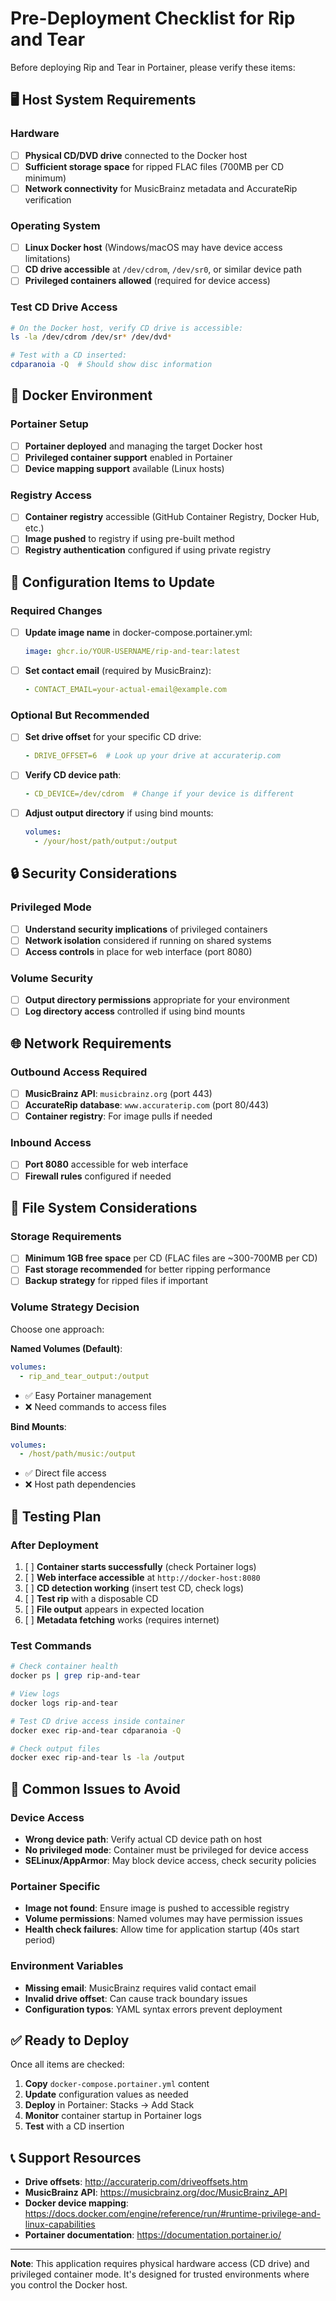 # Pre-Deployment Checklist for Rip and Tear

Before deploying Rip and Tear in Portainer, please verify these items:

## 🖥️ **Host System Requirements**

### Hardware
- [ ] **Physical CD/DVD drive** connected to the Docker host
- [ ] **Sufficient storage space** for ripped FLAC files (700MB per CD minimum)
- [ ] **Network connectivity** for MusicBrainz metadata and AccurateRip verification

### Operating System
- [ ] **Linux Docker host** (Windows/macOS may have device access limitations)
- [ ] **CD drive accessible** at `/dev/cdrom`, `/dev/sr0`, or similar device path
- [ ] **Privileged containers allowed** (required for device access)

### Test CD Drive Access
```bash
# On the Docker host, verify CD drive is accessible:
ls -la /dev/cdrom /dev/sr* /dev/dvd*

# Test with a CD inserted:
cdparanoia -Q  # Should show disc information
```

## 🐳 **Docker Environment**

### Portainer Setup
- [ ] **Portainer deployed** and managing the target Docker host
- [ ] **Privileged container support** enabled in Portainer
- [ ] **Device mapping support** available (Linux hosts)

### Registry Access
- [ ] **Container registry** accessible (GitHub Container Registry, Docker Hub, etc.)
- [ ] **Image pushed** to registry if using pre-built method
- [ ] **Registry authentication** configured if using private registry

## 📝 **Configuration Items to Update**

### Required Changes
- [ ] **Update image name** in docker-compose.portainer.yml:
  ```yaml
  image: ghcr.io/YOUR-USERNAME/rip-and-tear:latest
  ```

- [ ] **Set contact email** (required by MusicBrainz):
  ```yaml
  - CONTACT_EMAIL=your-actual-email@example.com
  ```

### Optional But Recommended
- [ ] **Set drive offset** for your specific CD drive:
  ```yaml
  - DRIVE_OFFSET=6  # Look up your drive at accuraterip.com
  ```

- [ ] **Verify CD device path**:
  ```yaml
  - CD_DEVICE=/dev/cdrom  # Change if your device is different
  ```

- [ ] **Adjust output directory** if using bind mounts:
  ```yaml
  volumes:
    - /your/host/path/output:/output
  ```

## 🔒 **Security Considerations**

### Privileged Mode
- [ ] **Understand security implications** of privileged containers
- [ ] **Network isolation** considered if running on shared systems
- [ ] **Access controls** in place for web interface (port 8080)

### Volume Security
- [ ] **Output directory permissions** appropriate for your environment
- [ ] **Log directory access** controlled if using bind mounts

## 🌐 **Network Requirements**

### Outbound Access Required
- [ ] **MusicBrainz API**: `musicbrainz.org` (port 443)
- [ ] **AccurateRip database**: `www.accuraterip.com` (port 80/443)
- [ ] **Container registry**: For image pulls if needed

### Inbound Access
- [ ] **Port 8080** accessible for web interface
- [ ] **Firewall rules** configured if needed

## 📁 **File System Considerations**

### Storage Requirements
- [ ] **Minimum 1GB free space** per CD (FLAC files are ~300-700MB per CD)
- [ ] **Fast storage recommended** for better ripping performance
- [ ] **Backup strategy** for ripped files if important

### Volume Strategy Decision
Choose one approach:

**Named Volumes (Default)**:
```yaml
volumes:
  - rip_and_tear_output:/output
```
- ✅ Easy Portainer management
- ❌ Need commands to access files

**Bind Mounts**:
```yaml
volumes:
  - /host/path/music:/output
```
- ✅ Direct file access
- ❌ Host path dependencies

## 🧪 **Testing Plan**

### After Deployment
1. [ ] **Container starts successfully** (check Portainer logs)
2. [ ] **Web interface accessible** at `http://docker-host:8080`
3. [ ] **CD detection working** (insert test CD, check logs)
4. [ ] **Test rip** with a disposable CD
5. [ ] **File output** appears in expected location
6. [ ] **Metadata fetching** works (requires internet)

### Test Commands
```bash
# Check container health
docker ps | grep rip-and-tear

# View logs
docker logs rip-and-tear

# Test CD drive access inside container
docker exec rip-and-tear cdparanoia -Q

# Check output files
docker exec rip-and-tear ls -la /output
```

## 🚨 **Common Issues to Avoid**

### Device Access
- **Wrong device path**: Verify actual CD device path on host
- **No privileged mode**: Container must be privileged for device access
- **SELinux/AppArmor**: May block device access, check security policies

### Portainer Specific
- **Image not found**: Ensure image is pushed to accessible registry
- **Volume permissions**: Named volumes may have permission issues
- **Health check failures**: Allow time for application startup (40s start period)

### Environment Variables
- **Missing email**: MusicBrainz requires valid contact email
- **Invalid drive offset**: Can cause track boundary issues
- **Configuration typos**: YAML syntax errors prevent deployment

## ✅ **Ready to Deploy**

Once all items are checked:

1. **Copy** `docker-compose.portainer.yml` content
2. **Update** configuration values as needed
3. **Deploy** in Portainer: Stacks → Add Stack
4. **Monitor** container startup in Portainer logs
5. **Test** with a CD insertion

## 📞 **Support Resources**

- **Drive offsets**: http://accuraterip.com/driveoffsets.htm
- **MusicBrainz API**: https://musicbrainz.org/doc/MusicBrainz_API
- **Docker device mapping**: https://docs.docker.com/engine/reference/run/#runtime-privilege-and-linux-capabilities
- **Portainer documentation**: https://documentation.portainer.io/

---

**Note**: This application requires physical hardware access (CD drive) and privileged container mode. It's designed for trusted environments where you control the Docker host.
